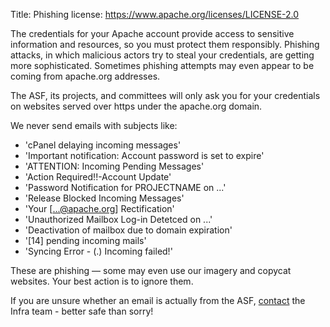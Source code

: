 Title: Phishing
license: https://www.apache.org/licenses/LICENSE-2.0

The credentials for your Apache account provide access to sensitive
information and resources, so you must protect them responsibly.
Phishing attacks, in which malicious actors try to steal your
credentials, are getting more sophisticated. Sometimes phishing
attempts may even appear to be coming from apache.org addresses.

The ASF, its projects, and committees will only ask you for your
credentials on websites served over https under the apache.org domain.

We never send emails with subjects like:

- 'cPanel delaying incoming messages'
- 'Important notification: Account password is set to expire'
- 'ATTENTION: Incoming Pending Messages'
- 'Action Required!!-Account Update'
- 'Password Notification for PROJECTNAME on ...'
- 'Release Blocked Incoming Messages'
- 'Your [...@apache.org] Rectification'
- 'Unauthorized Mailbox Log-in Detetced on ...'
- 'Deactivation of mailbox due to domain expiration'
- '[14] pending incoming mails'
- 'Syncing Error - (.) Incoming failed!'

These are phishing &mdash; some may even use our imagery and copycat websites.
Your best action is to ignore them.

If you are unsure whether an email is actually from the ASF,
[contact](contact.html) the Infra team - better safe than sorry!
